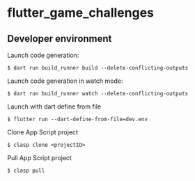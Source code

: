 # flutter_game_challenges

## Developer environment

Launch code generation:

```shell script
$ dart run build_runner build --delete-conflicting-outputs
```

Launch code generation in watch mode:

```shell script
$ dart run build_runner watch --delete-conflicting-outputs
```

Launch with dart define from file

```shell script
$ flutter run --dart-define-from-file=dev.env
```

Clone App Script project

```shell script
$ clasp clone <projectID>
```

Pull App Script project

```shell script
$ clasp pull
```
